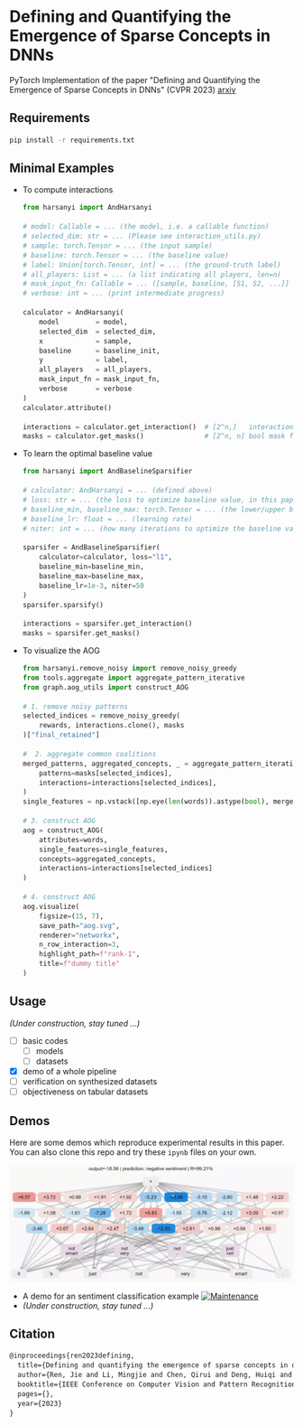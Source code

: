 # Defining and Quantifying the Emergence of Sparse Concepts in DNNs
PyTorch Implementation of the paper "Defining and Quantifying the Emergence of Sparse Concepts in DNNs" (CVPR 2023) [arxiv](https://arxiv.org/abs/2111.06206)

## Requirements

~~~bash
pip install -r requirements.txt
~~~

## Minimal Examples

- To compute interactions

  ~~~python
  from harsanyi import AndHarsanyi
  
  # model: Callable = ... (the model, i.e. a callable function)
  # selected_dim: str = ... (Please see interaction_utils.py)
  # sample: torch.Tensor = ... (the input sample)
  # baseline: torch.Tensor = ... (the baseline value)
  # label: Union[torch.Tensor, int] = ... (the ground-truth label)
  # all_players: List = ... (a list indicating all players, len=n)
  # mask_input_fn: Callable = ... ([sample, baseline, [S1, S2, ...]] -> masked samples [x_S1, x_S2, ...])
  # verbose: int = ... (print intermediate progress)
  
  calculator = AndHarsanyi(
      model         = model,
      selected_dim  = selected_dim,
      x             = sample,
      baseline      = baseline_init,
      y             = label,
      all_players   = all_players,
      mask_input_fn = mask_input_fn,
      verbose       = verbose
  )
  calculator.attribute()
  
  interactions = calculator.get_interaction()  # [2^n,]   interaction for each S
  masks = calculator.get_masks()               # [2^n, n] bool mask for each S
  ~~~

- To learn the optimal baseline value

  ~~~python
  from harsanyi import AndBaselineSparsifier
  
  # calculator: AndHarsanyi = ... (defined above)
  # loss: str = ... (the loss to optimize baseline value, in this paper Lasso)
  # baseline_min, baseline_max: torch.Tensor = ... (the lower/upper bound for the baseline value)
  # baseline_lr: float = ... (learning rate)
  # niter: int = ... (how many iterations to optimize the baseline value)
  
  sparsifer = AndBaselineSparsifier(
      calculator=calculator, loss="l1",
      baseline_min=baseline_min,
      baseline_max=baseline_max,
      baseline_lr=1e-3, niter=50
  )
  sparsifer.sparsify()
  
  interactions = sparsifer.get_interaction()
  masks = sparsifer.get_masks()
  ~~~

- To visualize the AOG

  ~~~python
  from harsanyi.remove_noisy import remove_noisy_greedy
  from tools.aggregate import aggregate_pattern_iterative
  from graph.aog_utils import construct_AOG
  
  # 1. remove noisy patterns
  selected_indices = remove_noisy_greedy(
      rewards, interactions.clone(), masks
  )["final_retained"]
  
  #  2. aggregate common coalitions
  merged_patterns, aggregated_concepts, _ = aggregate_pattern_iterative(
      patterns=masks[selected_indices],
      interactions=interactions[selected_indices],
  )
  single_features = np.vstack([np.eye(len(words)).astype(bool), merged_patterns])
  
  # 3. construct AOG
  aog = construct_AOG(
      attributes=words,
      single_features=single_features,
      concepts=aggregated_concepts,
      interactions=interactions[selected_indices]
  )
  
  # 4. construct AOG
  aog.visualize(
      figsize=(15, 7),
      save_path="aog.svg", 
      renderer="networkx",
      n_row_interaction=3,
      highlight_path=f"rank-1",
      title=f"dummy title"
  )
  ~~~

## Usage

*(Under construction, stay tuned ...)*

- [ ] basic codes
  - [ ] models
  - [ ] datasets
- [x] demo of a whole pipeline
- [ ] verification on synthesized datasets
- [ ] objectiveness on tabular datasets

## Demos

Here are some demos which reproduce experimental results in this paper. You can also clone this repo and try these `ipynb` files on your own.

<img src=".\images\aog_demo.gif"></img>

- A demo for an sentiment classification example [![Maintenance](https://img.shields.io/badge/Open%20in-nbviewer-orange.svg)](https://nbviewer.org/github/sjtu-xai-lab/aog/blob/main/src/demo_sentiment_classification.ipynb)
- *(Under construction, stay tuned ...)*

## Citation

~~~latex
@inproceedings{ren2023defining,
  title={Defining and quantifying the emergence of sparse concepts in dnns},
  author={Ren, Jie and Li, Mingjie and Chen, Qirui and Deng, Huiqi and Zhang, Quanshi},
  booktitle={IEEE Conference on Computer Vision and Pattern Recognition, {CVPR} 2023},
  pages={},
  year={2023}
}
~~~

